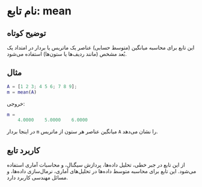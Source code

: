 
# نام تابع: mean

## توضیح کوتاه
این تابع برای محاسبه میانگین (متوسط حسابی) عناصر یک ماتریس یا بردار در امتداد یک بُعد مشخص (مانند ردیف‌ها یا ستون‌ها) استفاده می‌شود.

## مثال
```matlab
A = [1 2 3; 4 5 6; 7 8 9];
m = mean(A)
```

خروجی:
```matlab
m =
    4.0000    5.0000    6.0000
```

در اینجا بردار `m` میانگین عناصر هر ستون از ماتریس `A` را نشان می‌دهد.

## کاربرد تابع
از این تابع در جبر خطی، تحلیل داده‌ها، پردازش سیگنال، و محاسبات آماری استفاده می‌شود. این تابع برای محاسبه متوسط داده‌ها در تحلیل‌های آماری، نرمال‌سازی داده‌ها، و مسائل مهندسی کاربرد دارد.
